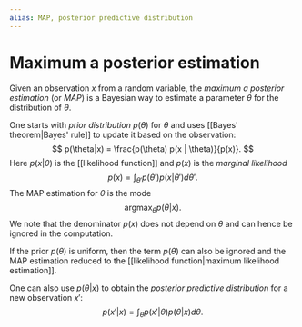 ```yaml
---
alias: MAP, posterior predictive distribution
---
```

# Maximum a posterior estimation

Given an observation $x$ from a random variable, the *maximum a posterior estimation* (or *MAP*) is a Bayesian way to estimate a parameter $\theta$ for the distribution of $\theta$.

One starts with *prior distribution* $p(\theta)$ for $\theta$ and uses [[Bayes' theorem|Bayes' rule]] to update it based on the observation:
$$
	p(\theta|x) = \frac{p(\theta) p(x | \theta)}{p(x)}.
$$
Here $p(x|\theta)$ is the [[likelihood function]] and $p(x)$ is the *marginal likelihood*
$$
	p(x) = \int_{\theta'} p(\theta')p(x|\theta') d\theta'.
$$
The MAP estimation for $\theta$ is the mode
$$
	\operatorname*{argmax}_\theta p(\theta|x).
$$
We note that the denominator $p(x)$ does not depend on $\theta$ and can hence be ignored in the computation.

If the prior $p(\theta)$ is uniform, then the term $p(\theta)$ can also be ignored and the MAP estimation reduced to the [[likelihood function|maximum likelihood estimation]].

One can also use $p(\theta|x)$ to obtain the *posterior predictive distribution* for a new observation $x'$:
$$
	p(x' | x) = \int_\theta p(x' | \theta)p(\theta|x)d\theta.
$$